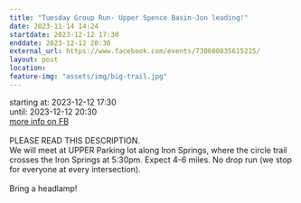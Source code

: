 ```yaml
---
title: "Tuesday Group Run- Upper Spence Basin-Jon leading!"
date: 2023-11-14 14:24
startdate: 2023-12-12 17:30
enddate: 2023-12-12 20:30
external_url: https://www.facebook.com/events/730680835615215/
layout: post
location: 
feature-img: "assets/img/big-trail.jpg"
---
```


starting at: 2023-12-12 17:30<br>until: 2023-12-12 20:30<br><a href="https://www.facebook.com/events/730680835615215/">more info on FB</a><br><br>PLEASE READ THIS DESCRIPTION. <br>
  We will meet at UPPER Parking lot along Iron Springs, where the circle trail crosses the Iron Springs at 5&#58;30pm. Expect 4-6 miles. No drop run (we stop for everyone at every intersection). <br>
  <br>
  Bring a headlamp!<br>
  <br>
  
